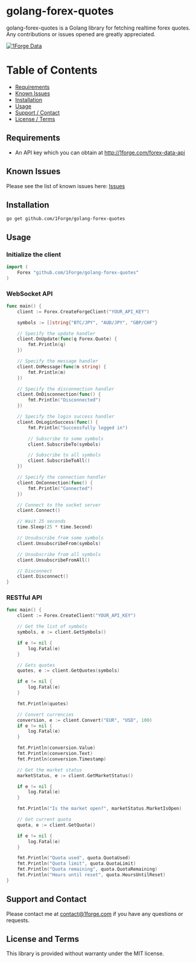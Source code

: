 # golang-forex-quotes

golang-forex-quotes is a Golang library for fetching realtime forex quotes.
Any contributions or issues opened are greatly appreciated.

<a href="#">![1Forge Data](https://1forge.com/images/1forge.gif)</a>

# Table of Contents

- [Requirements](#requirements)
- [Known Issues](#known-issues)
- [Installation](#installation)
- [Usage](#usage)
- [Support / Contact](#support-and-contact)
- [License / Terms](#license-and-terms)

## Requirements

- An API key which you can obtain at http://1forge.com/forex-data-api

## Known Issues

Please see the list of known issues here: [Issues](https://github.com/1Forge/golang-forex-quotes/issues)

## Installation

`go get github.com/1Forge/golang-forex-quotes`

## Usage

### Initialize the client

```go
import (
	Forex "github.com/1Forge/golang-forex-quotes"
)
```

### WebSocket API

```go
func main() {
    client := Forex.CreateForgeClient("YOUR_API_KEY")

    symbols := []string{"BTC/JPY", "AUD/JPY", "GBP/CHF"}

    // Specify the update handler
    client.OnUpdate(func(q Forex.Quote) {
        fmt.Println(q)
    })

    // Specify the message handler
    client.OnMessage(func(m string) {
        fmt.Println(m)
    })

    // Specify the disconnection handler
    client.OnDisconnection(func() {
        fmt.Println("Disconnected")
    })

    // Specify the login success handler
    client.OnLoginSuccess(func() {
        fmt.Println("Successfully logged in")

        // Subscribe to some symbols
        client.SubscribeTo(symbols)

        // Subscribe to all symbols
        client.SubscribeToAll()
    })

    // Specify the connection handler
    client.OnConnection(func() {
        fmt.Println("Connected")
    })

    // Connect to the socket server
    client.Connect()

    // Wait 25 seconds
    time.Sleep(25 * time.Second)

    // Unsubscribe from some symbols
    client.UnsubscribeFrom(symbols)

    // Unsubscribe from all symbols
    client.UnsubscribeFromAll()

    // Disconnect
    client.Disconnect()
}
```

### RESTful API

```go
func main() {
    client := Forex.CreateClient("YOUR_API_KEY")

    // Get the list of symbols
    symbols, e := client.GetSymbols()

    if e != nil {
        log.Fatal(e)
    }

    // Gets quotes
    quotes, e := client.GetQuotes(symbols)

    if e != nil {
        log.Fatal(e)
    }

    fmt.Println(quotes)

    // Convert currencies
    conversion, e := client.Convert("EUR", "USD", 100)
    if e != nil {
        log.Fatal(e)
    }

    fmt.Println(conversion.Value)
    fmt.Println(conversion.Text)
    fmt.Println(conversion.Timestamp)

    // Get the market status
    marketStatus, e := client.GetMarketStatus()

    if e != nil {
        log.Fatal(e)
    }

    fmt.Println("Is the market open?", marketStatus.MarketIsOpen)

    // Get current quota
    quota, e := client.GetQuota()

    if e != nil {
        log.Fatal(e)
    }

    fmt.Println("Quota used", quota.QuotaUsed)
    fmt.Println("Quota limit", quota.QuotaLimit)
    fmt.Println("Quota remaining", quota.QuotaRemaining)
    fmt.Println("Hours until reset", quota.HoursUntilReset)
}
```

## Support and Contact

Please contact me at contact@1forge.com if you have any questions or requests.

## License and Terms

This library is provided without warranty under the MIT license.
